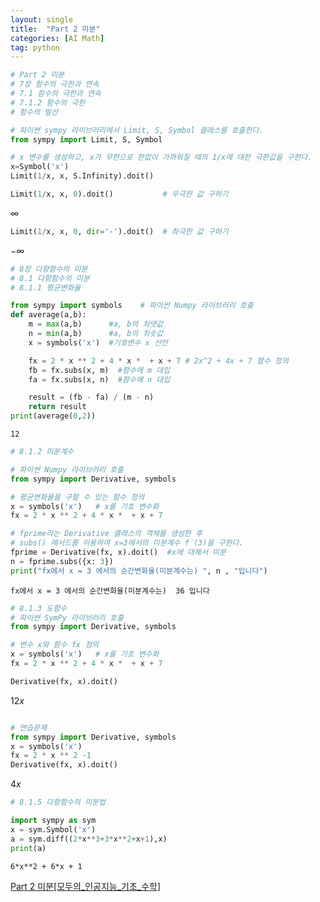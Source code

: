 ```yaml
---
layout: single
title:  "Part 2 미분"
categories: [AI Math]
tag: python
---
```


```python
# Part 2 미분
# 7장 함수의 극한과 연속
# 7.1 함수의 극한과 연속
# 7.1.2 함수의 극한
# 함수의 발산

# 파이썬 sympy 라이브러리에서 Limit, S, Symbol 클래스를 호출한다.
from sympy import Limit, S, Symbol

# x 변수를 생성하고, x가 무한으로 한없이 가까워질 때의 1/x에 대한 극한값을 구한다.
x=Symbol('x')
Limit(1/x, x, S.Infinity).doit()
```


```python
Limit(1/x, x, 0).doit()           # 우극한 값 구하기
```




$\displaystyle \infty$




```python
Limit(1/x, x, 0, dir='-').doit()  # 좌극한 값 구하기 
```




$\displaystyle -\infty$




```python
# 8장 다항함수의 미분
# 8.1 다항함수의 미분
# 8.1.1 평균변화율

from sympy import symbols    # 파이썬 Numpy 라이브러리 호출
def average(a,b):
    m = max(a,b)      #a, b의 최댓값
    n = min(a,b)      #a, b의 최솟값
    x = symbols('x')  #기호변수 x 선언

    fx = 2 * x ** 2 + 4 * x *  + x + 7 # 2x^2 + 4x + 7 함수 정의
    fb = fx.subs(x, m)  #함수에 m 대입
    fa = fx.subs(x, n)  #함수에 n 대입

    result = (fb - fa) / (m - n)
    return result
print(average(0,2))
```

    12
    


```python
# 8.1.2 미분계수

# 파이썬 Numpy 라이브러리 호출
from sympy import Derivative, symbols

# 평균변화율을 구할 수 있는 함수 정의
x = symbols('x')   # x를 기호 변수화
fx = 2 * x ** 2 + 4 * x *  + x + 7

# fprime라는 Derivative 클래스의 객체를 생성한 후
# subs() 메서드를 이용하여 x=3에서의 미분계수 f′(3)을 구한다.
fprime = Derivative(fx, x).doit()  #x에 대해서 미분
n = fprime.subs({x: 3})
print("fx에서 x = 3 에서의 순간변화율(미분계수는) ", n , "입니다")
```

    fx에서 x = 3 에서의 순간변화율(미분계수는)  36 입니다
    


```python
# 8.1.3 도함수
# 파이썬 SymPy 라이브러리 호출
from sympy import Derivative, symbols

# 변수 x와 함수 fx 정의
x = symbols('x')   # x를 기호 변수화
fx = 2 * x ** 2 + 4 * x *  + x + 7

Derivative(fx, x).doit()

```




$\displaystyle 12 x$




```python

# 연습문제
from sympy import Derivative, symbols
x = symbols('x') 
fx = 2 * x ** 2 -1 
Derivative(fx, x).doit()

```




$\displaystyle 4 x$




```python
# 8.1.5 다항함수의 미분법

import sympy as sym
x = sym.Symbol('x')
a = sym.diff((2*x**3+3*x**2+x+1),x)
print(a)
```

    6*x**2 + 6*x + 1
    

[Part 2 미분[모두의_인공지능_기초_수학]](https://github.com/gilbutITbook/080246/blob/master/2_%EB%AF%B8%EB%B6%84.ipynb)